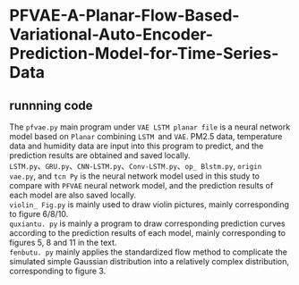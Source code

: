 # PFVAE-A-Planar-Flow-Based-Variational-Auto-Encoder-Prediction-Model-for-Time-Series-Data
## runnning code  
The ``pfvae.py`` main program under ``VAE LSTM planar file`` is a neural network model based on ``Planar`` combining ``LSTM ``and ``VAE``. PM2.5 data, temperature data and humidity data are input into this program to predict, and the prediction results are obtained and saved locally.     
``LSTM.py``、``GRU.py``、``CNN-LSTM.py``、``Conv-LSTM.py``、``op_ Blstm.py``, ``origin vae.py``, and ``tcn Py`` is the neural network model used in this study to compare with ``PFVAE`` neural network model, and the prediction results of each model are also saved locally.  
``violin_ Fig.py`` is mainly used to draw violin pictures, mainly corresponding to figure 6/8/10.  
``quxiantu. py`` is mainly a program to draw corresponding prediction curves according to the prediction results of each model, mainly corresponding to figures 5, 8 and 11 in the text.  
``fenbutu. py`` mainly applies the standardized flow method to complicate the simulated simple Gaussian distribution into a relatively complex distribution, corresponding to figure 3.  
